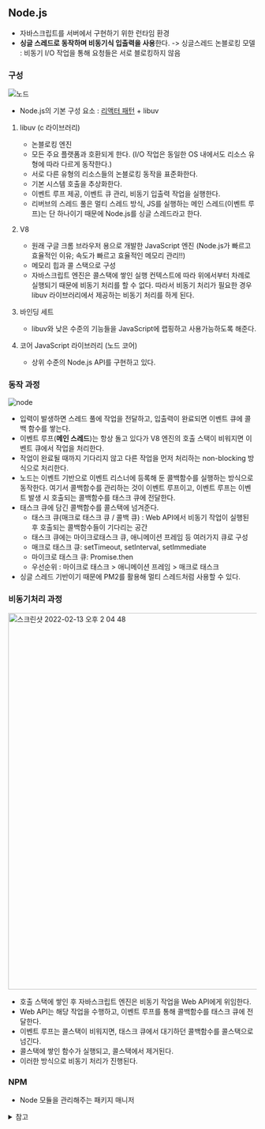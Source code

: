 ## Node.js

- 자바스크립트를 서버에서 구현하기 위한 런타임 환경
- **싱글 스레드로 동작하며 비동기식 입출력을 사용**한다.
     -> 싱글스레드 논블로킹 모델 : 비동기 I/O 작업을 통해 요청들은 서로 블로킹하지 않음

### 구성

![노드](https://user-images.githubusercontent.com/61968474/130497630-5e50dc3c-c17b-4528-aa00-c48a18303464.PNG)
- Node.js의 기본 구성 요소 : [리액터 패턴](https://github.com/ahnsoheee/TIL/blob/master/Design%20Pattern/Reactor.md) + libuv

1. libuv (c 라이브러리)
    - 논블로킹 엔진
    - 모든 주요 플랫폼과 호환되게 한다. (I/O 작업은 동일한 OS 내에서도 리소스 유형에 따라 다르게 동작한다.) 
    - 서로 다른 유형의 리소스들의 논블로킹 동작을 표준화한다.
    - 기본 시스템 호출을 추상화한다.
    - 이벤트 루프 제공, 이벤트 큐 관리, 비동기 입출력 작업을 실행한다.
    - 리버브의 스레드 풀은 멀티 스레드 방식, JS를 실행하는 메인 스레드(이벤트 루프)는 단 하나이기 때문에 Node.js를 싱글 스레드라고 한다.

2. V8
    - 원래 구글 크롬 브라우저 용으로 개발한 JavaScript 엔진 (Node.js가 빠르고 효율적인 이유; 속도가 빠르고 효율적인 메모리 관리!!)
    - 메모리 힙과 콜 스택으로 구성
    - 자바스크립트 엔진은 콜스택에 쌓인 실행 컨텍스트에 따라 위에서부터 차례로 실행되기 때문에 비동기 처리를 할 수 없다. 따라서 비동기 처리가 필요한 경우 libuv 라이브러리에서 제공하는 비동기 처리를 하게 된다.

3. 바인딩 세트
    - libuv와 낮은 수준의 기능들을 JavaScript에 랩핑하고 사용가능하도록 해준다.

4. 코어 JavaScript 라이브러리 (노드 코어)
    - 상위 수준의 Node.js API를 구현하고 있다.


### 동작 과정

![node](https://user-images.githubusercontent.com/61968474/130496872-2921718e-bac1-4a2c-a5f2-a9069d4f5685.PNG)

- 입력이 발생하면 스레드 풀에 작업을 전달하고, 입출력이 완료되면 이벤트 큐에 콜백 함수를 쌓는다.
- 이벤트 루프(**메인 스레드**)는 항상 돌고 있다가 V8 엔진의 호출 스택이 비워지면 이벤트 큐에서 작업을 처리한다.
- 작업이 완료될 때까지 기다리지 않고 다른 작업을 먼저 처리하는 non-blocking 방식으로 처리한다.
- 노드는 이벤트 기반으로 이벤트 리스너에 등록해 둔 콜백함수를 실행하는 방식으로 동작한다. 여기서 콜백함수를 관리하는 것이 이벤트 루프이고, 이벤트 루프는 이벤트 발생 시 호출되는 콜백함수를 태스크 큐에 전달한다.
- 태스크 큐에 담긴 콜백함수를 콜스택에 넘겨준다.
    - 태스크 큐(매크로 태스크 큐 / 콜백 큐) : Web API에서 비동기 작업이 실행된 후 호출되는 콜백함수들이 기다리는 공간
    - 태스크 큐에는 마이크로태스크 큐, 애니메이션 프레임 등 여러가지 큐로 구성
    - 매크로 태스크 큐: setTimeout, setInterval, setImmediate
    - 마이크로 태스크 큐: Promise.then
    - 우선순위 : 마이크로 태스크 > 애니메이션 프레임 > 매크로 태스크
- 싱글 스레드 기반이기 때문에 PM2를 활용해 멀티 스레드처럼 사용할 수 있다.

### 비동기처리 과정

<img width="762" alt="스크린샷 2022-02-13 오후 2 04 48" src="https://user-images.githubusercontent.com/61968474/153739520-275fd7c3-56a8-4835-a74b-62b89c951bc9.png">

- 호출 스택에 쌓인 후 자바스크립트 엔진은 비동기 작업을 Web API에게 위임한다.
- Web API는 해당 작업을 수행하고, 이벤트 루프를 통해 콜백함수를 태스크 큐에 전달한다.
- 이벤트 루프는 콜스택이 비워지면, 태스크 큐에서 대기하던 콜백함수를 콜스택으로 넘긴다.
- 콜스택에 쌓인 함수가 실행되고, 콜스택에서 제거된다.
- 이러한 방식으로 비동기 처리가 진행된다.

### NPM
- Node 모듈을 관리해주는 패키지 매니저

<details>
<summary>참고</summary>

- [왜 node.js는 single-thread 인가](https://medium.com/@gwakhyoeun/%EC%99%9C-node-js%EB%8A%94-single-thread-%EC%9D%B8%EA%B0%80-bb68434027a3)
- https://medium.com/@vdongbin/javascript-%EC%9E%91%EB%8F%99%EC%9B%90%EB%A6%AC-single-thread-event-loop-asynchronous-e47e07b24d1c
</details>